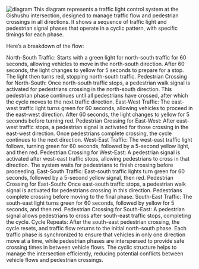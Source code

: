 ![diagram](trafficlight.drawio)
This diagram represents a traffic light control system at the Gishushu intersection, designed to manage traffic flow and pedestrian crossings in all directions. It shows a sequence of traffic light and pedestrian signal phases that operate in a cyclic pattern, with specific timings for each phase.

Here’s a breakdown of the flow:

North-South Traffic:
Starts with a green light for north-south traffic for 60 seconds, allowing vehicles to move in the north-south direction.
After 60 seconds, the light changes to yellow for 5 seconds to prepare for a stop.
The light then turns red, stopping north-south traffic.
Pedestrian Crossing for North-South:
Once north-south traffic stops, a pedestrian walk signal is activated for pedestrians crossing in the north-south direction.
This pedestrian phase continues until all pedestrians have crossed, after which the cycle moves to the next traffic direction.
East-West Traffic:
The east-west traffic light turns green for 60 seconds, allowing vehicles to proceed in the east-west direction.
After 60 seconds, the light changes to yellow for 5 seconds before turning red.
Pedestrian Crossing for East-West:
After east-west traffic stops, a pedestrian signal is activated for those crossing in the east-west direction.
Once pedestrians complete crossing, the cycle continues to the next direction.
West-East Traffic:
The west-east traffic light follows, turning green for 60 seconds, followed by a 5-second yellow light, and then red.
Pedestrian Crossing for West-East:
A pedestrian signal is activated after west-east traffic stops, allowing pedestrians to cross in that direction.
The system waits for pedestrians to finish crossing before proceeding.
East-South Traffic:
East-south traffic lights turn green for 60 seconds, followed by a 5-second yellow signal, then red.
Pedestrian Crossing for East-South:
Once east-south traffic stops, a pedestrian walk signal is activated for pedestrians crossing in this direction.
Pedestrians complete crossing before moving to the final phase.
South-East Traffic:
The south-east light turns green for 60 seconds, followed by yellow for 5 seconds, and then red.
Pedestrian Crossing for South-East:
A pedestrian signal allows pedestrians to cross after south-east traffic stops, completing the cycle.
Cycle Repeats:
After the south-east pedestrian crossing, the cycle resets, and traffic flow returns to the initial north-south phase.
Each traffic phase is synchronized to ensure that vehicles in only one direction move at a time, while pedestrian phases are interspersed to provide safe crossing times in between vehicle flows. The cyclic structure helps to manage the intersection efficiently, reducing potential conflicts between vehicle flows and pedestrian crossings.
